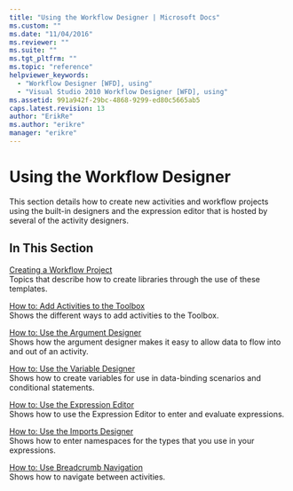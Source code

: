 ```yaml
---
title: "Using the Workflow Designer | Microsoft Docs"
ms.custom: ""
ms.date: "11/04/2016"
ms.reviewer: ""
ms.suite: ""
ms.tgt_pltfrm: ""
ms.topic: "reference"
helpviewer_keywords: 
  - "Workflow Designer [WFD], using"
  - "Visual Studio 2010 Workflow Designer [WFD], using"
ms.assetid: 991a942f-29bc-4868-9299-ed80c5665ab5
caps.latest.revision: 13
author: "ErikRe"
ms.author: "erikre"
manager: "erikre"
---
```

# Using the Workflow Designer
This section details how to create new activities and workflow projects using the built-in designers and the expression editor that is hosted by several of the activity designers.  
  
## In This Section  
 [Creating a Workflow Project](../workflow-designer/creating-a-workflow-project.md)  
 Topics that describe how to create libraries through the use of these templates.  
  
 [How to: Add Activities to the Toolbox](../workflow-designer/how-to-add-activities-to-the-toolbox.md)  
 Shows the different ways to add activities to the Toolbox.  
  
 [How to: Use the Argument Designer](../workflow-designer/how-to-use-the-argument-designer.md)  
 Shows how the argument designer makes it easy to allow data to flow into and out of an activity.  
  
 [How to: Use the Variable Designer](../workflow-designer/how-to-use-the-variable-designer.md)  
 Shows how to create variables for use in data-binding scenarios and conditional statements.  
  
 [How to: Use the Expression Editor](../workflow-designer/how-to-use-the-expression-editor.md)  
 Shows how to use the Expression Editor to enter and evaluate expressions.  
  
 [How to: Use the Imports Designer](../workflow-designer/how-to-use-the-imports-designer.md)  
 Shows how to enter namespaces for the types that you use in your expressions.  
  
 [How to: Use Breadcrumb Navigation](../workflow-designer/how-to-use-breadcrumb-navigation.md)  
 Shows how to navigate between activities.